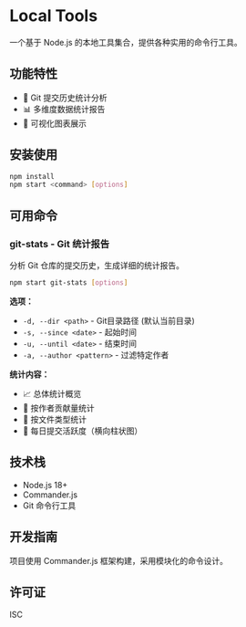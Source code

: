 # Local Tools

一个基于 Node.js 的本地工具集合，提供各种实用的命令行工具。

## 功能特性

- 🎯 Git 提交历史统计分析
- 📊 多维度数据统计报告
- 🎨 可视化图表展示

## 安装使用

```bash
npm install
npm start <command> [options]
```

## 可用命令

### git-stats - Git 统计报告

分析 Git 仓库的提交历史，生成详细的统计报告。

```bash
npm start git-stats [options]
```

**选项：**
- `-d, --dir <path>` - Git目录路径 (默认当前目录)
- `-s, --since <date>` - 起始时间
- `-u, --until <date>` - 结束时间  
- `-a, --author <pattern>` - 过滤特定作者

**统计内容：**
- 📈 总体统计概览
- 👥 按作者贡献量统计
- 📁 按文件类型统计
- 📅 每日提交活跃度（横向柱状图）

## 技术栈

- Node.js 18+
- Commander.js
- Git 命令行工具

## 开发指南

项目使用 Commander.js 框架构建，采用模块化的命令设计。

## 许可证

ISC